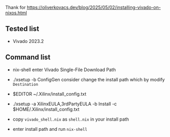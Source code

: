 Thank for https://oliverkovacs.dev/blog/2025/05/02/installing-vivado-on-nixos.html

## Tested list
- Vivado 2023.2

## Command list
- nix-shell
enter Vivado Single-File Download Path

- ./xsetup -b ConfigGen
consider change the install path which by modify `Destination`

- $EDITOR ~/.Xilinx/install_config.txt

- ./xsetup -a XilinxEULA,3rdPartyEULA -b Install -c $HOME/.Xilinx/install_config.txt

- copy `vivado_shell.nix` as `shell.nix` in your install path

- enter install path and run `nix-shell`
